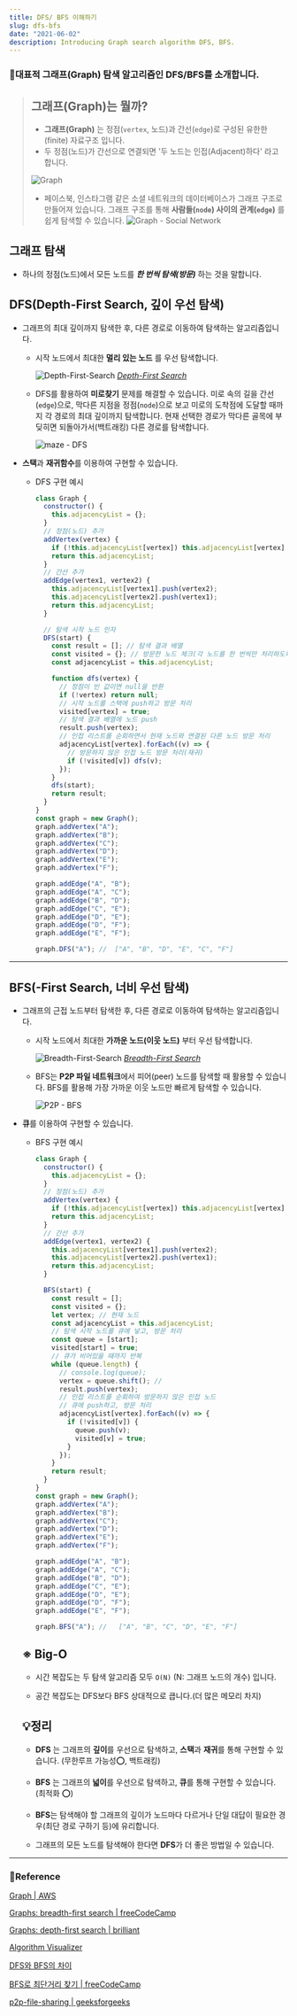 ```yaml
---
title: DFS/ BFS 이해하기
slug: dfs-bfs
date: "2021-06-02"
description: Introducing Graph search algorithm DFS, BFS.
---
```


### 🔑대표적 그래프(Graph) 탐색 알고리즘인 DFS/BFS를 소개합니다.

> ## 그래프(Graph)는 뭘까?
>
> - **그래프(Graph)** 는 정점(`vertex`, 노드)과 간선(`edge`)로 구성된 유한한(finite) 자료구조 입니다.
> - 두 정점(노드)가 간선으로 연결되면 '두 노드는 인접(Adjacent)하다' 라고 합니다.
>
> ![Graph](https://github.com/YounglanHong/Hylog/blob/master/hylog/public/Graph.png?raw=true)
>
> - 페이스북, 인스타그램 같은 소셜 네트워크의 데이터베이스가 그래프 구조로 만들어져 있습니다. 그래프 구조를 통해 **사람들(`node`) 사이의 관계(`edge`)** 를 쉽게 탐색할 수 있습니다.
>   ![Graph - Social Network](https://d1.awsstatic.com/diagrams/foaf-graph.e5e42865e0ee97a2972f9014d28f525ef68a981b.png)

## 그래프 탐색

- 하나의 정점(노드)에서 모든 노드를 **_한 번씩 탐색(방문)_** 하는 것을 말합니다.

## DFS(Depth-First Search, 깊이 우선 탐색)

- 그래프의 최대 깊이까지 탐색한 후, 다른 경로로 이동하여 탐색하는 알고리즘입니다.

  - 시작 노드에서 최대한 **멀리 있는 노드** 를 우선 탐색합니다.

    ![Depth-First-Search](https://upload.wikimedia.org/wikipedia/commons/7/7f/Depth-First-Search.gif)
    _[Depth-First Search](https://upload.wikimedia.org/wikipedia/commons/7/7f/Depth-First-Search.gif)_

  - DFS를 활용하여 **미로찾기** 문제를 해결할 수 있습니다. 미로 속의 길을 간선(`edge`)으로, 막다른 지점을 정점(`node`)으로 보고 미로의 도착점에 도달할 때까지 각 경로의 최대 깊이까지 탐색합니다. 현재 선택한 경로가 막다른 골목에 부딪히면 되돌아가서(백트래킹) 다른 경로를 탐색합니다.

    ![maze - DFS](https://d18l82el6cdm1i.cloudfront.net/uploads/mf7THWHAbL-mazegif.gif)

- **스택**과 **재귀함수**를 이용하여 구현할 수 있습니다.

  - DFS 구현 예시

    ```js
    class Graph {
      constructor() {
        this.adjacencyList = {};
      }
      // 정점(노드) 추가
      addVertex(vertex) {
        if (!this.adjacencyList[vertex]) this.adjacencyList[vertex] = [];
        return this.adjacencyList;
      }
      // 간선 추가
      addEdge(vertex1, vertex2) {
        this.adjacencyList[vertex1].push(vertex2);
        this.adjacencyList[vertex2].push(vertex1);
        return this.adjacencyList;
      }

      // 탐색 시작 노드 인자
      DFS(start) {
        const result = []; // 탐색 결과 배열
        const visited = {}; // 방문한 노드 체크(각 노드를 한 번씩만 처리하도록)
        const adjacencyList = this.adjacencyList;

        function dfs(vertex) {
          // 정점이 빈 값이면 null을 반환
          if (!vertex) return null;
          // 시작 노드를 스택에 push하고 방문 처리
          visited[vertex] = true;
          // 탐색 결과 배열에 노드 push
          result.push(vertex);
          // 인접 리스트를 순회하면서 현재 노드와 연결된 다른 노드 방문 처리
          adjacencyList[vertex].forEach((v) => {
            // 방문하지 않은 인접 노드 방문 처리(재귀)
            if (!visited[v]) dfs(v);
          });
        }
        dfs(start);
        return result;
      }
    }
    const graph = new Graph();
    graph.addVertex("A");
    graph.addVertex("B");
    graph.addVertex("C");
    graph.addVertex("D");
    graph.addVertex("E");
    graph.addVertex("F");

    graph.addEdge("A", "B");
    graph.addEdge("A", "C");
    graph.addEdge("B", "D");
    graph.addEdge("C", "E");
    graph.addEdge("D", "E");
    graph.addEdge("D", "F");
    graph.addEdge("E", "F");

    graph.DFS("A"); //  ["A", "B", "D", "E", "C", "F"]
    ```

---

## BFS(-First Search, 너비 우선 탐색)

- 그래프의 근접 노드부터 탐색한 후, 다른 경로로 이동하여 탐색하는 알고리즘입니다.

  - 시작 노드에서 최대한 **가까운 노드(이웃 노드)** 부터 우선 탐색합니다.

    ![Breadth-First-Search](https://upload.wikimedia.org/wikipedia/commons/5/5d/Breadth-First-Search-Algorithm.gif)
    _[Breadth-First Search](https://upload.wikimedia.org/wikipedia/commons/7/7f/Depth-First-Search.gif)_

  - BFS는 **P2P 파일 네트워크**에서 피어(peer) 노드를 탐색할 때 활용할 수 있습니다. BFS를 활용해 가장 가까운 이웃 노드만 빠르게 탐색할 수 있습니다.

    ![P2P - BFS](https://media.geeksforgeeks.org/wp-content/uploads/TCP_new.png)

- **큐**를 이용하여 구현할 수 있습니다.

  - BFS 구현 예시

    ```js
    class Graph {
      constructor() {
        this.adjacencyList = {};
      }
      // 정점(노드) 추가
      addVertex(vertex) {
        if (!this.adjacencyList[vertex]) this.adjacencyList[vertex] = [];
        return this.adjacencyList;
      }
      // 간선 추가
      addEdge(vertex1, vertex2) {
        this.adjacencyList[vertex1].push(vertex2);
        this.adjacencyList[vertex2].push(vertex1);
        return this.adjacencyList;
      }

      BFS(start) {
        const result = [];
        const visited = {};
        let vertex; // 현재 노드
        const adjacencyList = this.adjacencyList;
        // 탐색 시작 노드를 큐에 넣고, 방문 처리
        const queue = [start];
        visited[start] = true;
        // 큐가 비어있을 때까지 반복
        while (queue.length) {
          // console.log(queue);
          vertex = queue.shift(); //
          result.push(vertex);
          // 인접 리스트를 순회하여 방문하지 않은 인접 노드
          // 큐에 push하고, 방문 처리
          adjacencyList[vertex].forEach((v) => {
            if (!visited[v]) {
              queue.push(v);
              visited[v] = true;
            }
          });
        }
        return result;
      }
    }
    const graph = new Graph();
    graph.addVertex("A");
    graph.addVertex("B");
    graph.addVertex("C");
    graph.addVertex("D");
    graph.addVertex("E");
    graph.addVertex("F");

    graph.addEdge("A", "B");
    graph.addEdge("A", "C");
    graph.addEdge("B", "D");
    graph.addEdge("C", "E");
    graph.addEdge("D", "E");
    graph.addEdge("D", "F");
    graph.addEdge("E", "F");

    graph.BFS("A"); //   ["A", "B", "C", "D", "E", "F"]
    ```

  ## ※ Big-O

  - 시간 복잡도는 두 탐색 알고리즘 모두 `O(N)` (N: 그래프 노드의 개수) 입니다.

  - 공간 복잡도는 DFS보다 BFS 상대적으로 큽니다.(더 많은 메모리 차지)

  ## 💡정리

  <!-- | 항목     | DFS        | BFS      |
  | -------- | ---------- | -------- |
  | 순회     | 깊이       | 넓이     |
  | 자료구조 | 스택(LIFO) | 큐(FIFO) |
  | 최적화   | ❌         | ⭕️      |
  | 무한루프 | ⭕️        | ❌       |
  | 특징     | 백트래킹   | 최적화   | -->

  - **DFS** 는 그래프의 **깊이**를 우선으로 탐색하고, **스택**과 **재귀**를 통해 구현할 수 있습니다. (무한루프 가능성⭕️, 백트래킹)
  - **BFS** 는 그래프의 **넓이**를 우선으로 탐색하고, **큐**를 통해 구현할 수 있습니다. (최적화 ⭕️)

  - **BFS**는 탐색해야 할 그래프의 깊이가 노드마다 다르거나 단일 대답이 필요한 경우(최단 경로 구하기 등)에 유리합니다.
  - 그래프의 모든 노드를 탐색해야 한다면 **DFS**가 더 좋은 방법일 수 있습니다.

---

### 🔗Reference

[Graph | AWS](https://aws.amazon.com/ko/nosql/graph/)

[Graphs: breadth-first search | freeCodeCamp](https://www.youtube.com/watch?v=wu0ckYkltus)

[Graphs: depth-first search | brilliant](https://brilliant.org/wiki/depth-first-search-dfs/)

[Algorithm Visualizer](https://algorithm-visualizer.org/brute-force/depth-first-search)

[DFS와 BFS의 차이](https://www.guru99.com/difference-between-bfs-and-dfs.html)

[BFS로 최단거리 찾기 | freeCodeCamp](https://www.freecodecamp.org/news/exploring-the-applications-and-limits-of-breadth-first-search-to-the-shortest-paths-in-a-weighted-1e7b28b3307/)

[p2p-file-sharing | geeksforgeeks](https://www.geeksforgeeks.org/p2ppeer-to-peer-file-sharing/)
